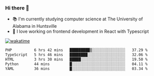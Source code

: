 ### Hi there 👋

- 📚 I'm currently studying computer science at The University of Alabama in Huntsville
- 🔭 I love working on frontend development in React with Typescript

[![wakatime](https://wakatime.com/badge/user/b5c44ac9-032b-4e67-a6d5-1044b80d90bd.svg)](https://wakatime.com/@b5c44ac9-032b-4e67-a6d5-1044b80d90bd)

<!--START_SECTION:waka-->

```txt
PHP          6 hrs 42 mins   █████████▒░░░░░░░░░░░░░░░   37.29 %
TypeScript   5 hrs 46 mins   ████████░░░░░░░░░░░░░░░░░   32.06 %
HTML         3 hrs 30 mins   █████░░░░░░░░░░░░░░░░░░░░   19.50 %
Python       44 mins         █░░░░░░░░░░░░░░░░░░░░░░░░   04.11 %
YAML         36 mins         █░░░░░░░░░░░░░░░░░░░░░░░░   03.34 %
```

<!--END_SECTION:waka-->

<!--
**salsajeries/salsajeries** is a ✨ _special_ ✨ repository because its `README.md` (this file) appears on your GitHub profile.

Here are some ideas to get you started:

- 🔭 I’m currently working on ...
- 🌱 I’m currently learning ...
- 👯 I’m looking to collaborate on ...
- 🤔 I’m looking for help with ...
- 💬 Ask me about ...
- 📫 How to reach me: ...
- 😄 Pronouns: ...
- ⚡ Fun fact: ...
-->
